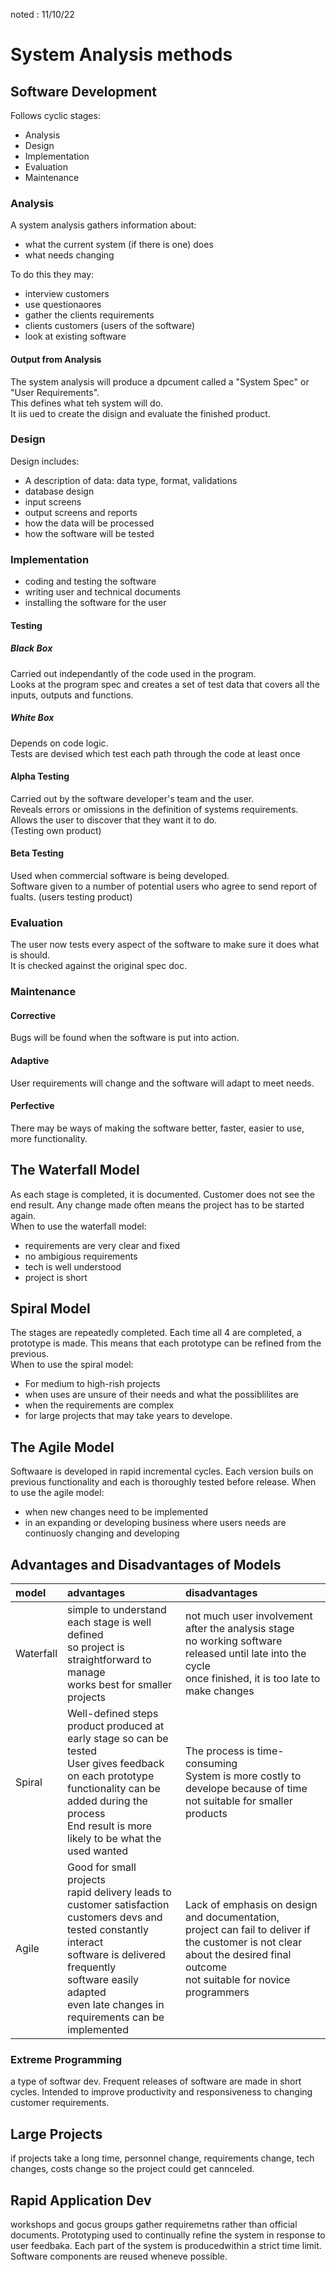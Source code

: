 <head>
<meta charset="utf-8"/>
</head>

noted : 11/10/22

# System Analysis methods

## Software Development
Follows cyclic stages:
- Analysis
- Design
- Implementation
- Evaluation
- Maintenance

### Analysis
A system analysis gathers information about:
- what the current system (if there is one) does
- what needs changing

To do this they may:
- interview customers
- use questionaores
- gather the clients requirements
- clients customers (users of the software)
- look at existing software

#### Output from Analysis
The system analysis will produce a dpcument called a "System Spec" or "User Requirements".  
This defines what teh system will do.  
It iis ued to create the disign and evaluate the finished product.

### Design
Design includes:
- A description of data: data type, format, validations
- database design
- input screens
- output screens and reports
- how the data will be processed
- how the software will be tested

### Implementation
- coding and testing the software
- writing user and technical documents
- installing the software for the user

#### Testing
##### Black Box
Carried out independantly of the code used in the program.  
Looks at the program spec and creates a set of test data that covers all the inputs, outputs and functions.

##### White Box
Depends on code logic.  
Tests are devised which test each path through the code at least once

#### Alpha Testing
Carried out by the software developer's team and the user.  
Reveals errors or omissions in the definition of systems requirements.  
Allows the user to discover that they want it to do.  
(Testing own product)

#### Beta Testing
Used when commercial software is being developed.  
Software given to a number of potential users who agree to send report of fualts.
(users testing product)

### Evaluation
The user now tests every aspect of the software to make sure it does what is should.  
It is checked against the original spec doc.

### Maintenance
#### Corrective
Bugs will be found when the software is put into action.

#### Adaptive
User requirements will change and the software will adapt to meet needs.

#### Perfective
There may be ways of making the software better, faster, easier to use, more functionality.

## The Waterfall Model
As each stage is completed, it is documented. Customer does not see the end result. Any change made often means the project has to be started again.  
When to use the waterfall model:
- requirements are very clear and fixed
- no ambigious requirements
- tech is well understood
- project is short

## Spiral Model
The stages are repeatedly completed. Each time all 4 are completed, a prototype is made. This means that each prototype can be refined from the previous.  
When to use the spiral model:
- For medium to high-rish projects
- when uses are unsure of their needs and what the possiblilites are
- when the requirements are complex
- for large projects that may take years to develope.

## The Agile Model
Softwaare is developed in rapid incremental cycles. Each version buils on previous functionality and each is thoroughly tested before release.
When to use the agile model:
- when new changes need to be implemented
- in an expanding or developing business where users needs are continuosly changing and developing

## Advantages and Disadvantages of Models
|model|advantages|disadvantages|
|:----|:---------|:------------|
|Waterfall|simple to understand<br>each stage is well defined<br>so project is straightforward to manage<br>works best for smaller projects|not much user involvement after the analysis stage<br>no working software released until late into the cycle<br>once finished, it is too late to make changes|
|Spiral|Well-defined steps<br>product produced at early stage so can be tested<br>User gives feedback on each prototype<br>functionality can be added during the process<br>End result is more likely to be what the used wanted|The process is time-consuming<br>System is more costly to develope because of time<br>not suitable for smaller products|
|Agile|Good for small projects<br>rapid delivery leads to customer satisfaction<br>customers devs and tested constantly interact<br>software is delivered frequently<br>software easily adapted<br>even late changes in requirements can be implemented|Lack of emphasis on design and documentation,<br>project can fail to deliver if the customer is not clear about the desired final outcome<br>not suitable for novice programmers|

### Extreme Programming
a type of softwar dev. Frequent releases of software are made in short cycles. Intended to improve productivity and responsiveness to changing customer requirements.

## Large Projects
if projects take a long time, personnel change, requirements change, tech changes, costs change so the project could get cannceled.

## Rapid Application Dev
workshops and gocus groups gather requiremetns rather than official documents. Prototyping used to continually refine the system in response to user feedbaka. Each part of the system is producedwithin a strict time limit. Software components are reused wheneve possible.